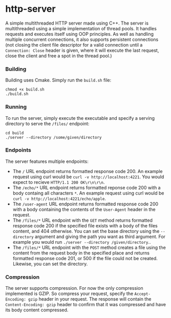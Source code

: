 # http-server
A simple multithreaded HTTP server made using C++. The server is multithreaded using a simple implementation of thread pools. It handles requests and executes itself using OOP principles. As well as handling multiple concurrent connections, it also supports persistent connections (not closing the client file descriptor for a valid connection until a `Connection: Close` header is given, where it will execute the last request, close the client and free a spot in the thread pool.)

### Building
Building uses Cmake. Simply run the `build.sh` file:
```
chmod +x build.sh
./build.sh
```
### Running
To run the server, simply execute the executable and specify a serving directory to serve the `/files/` endpoint:
```
cd build
./server --directory /some/given/directory
```

### Endpoints
The server features multiple endpoints:

- The `/` URL endpoint returns formatted response code 200. An example request using curl would be `curl -v http://localhost:4221`. You would expect to recieve `HTTP/1.1 200 OK\r\n\r\n`.
- The `/echo/*` URL endpoint returns formatted reponse code 200 with a body containg all characters `*`. An example request using curl would be `curl -v http://localhost:4221/echo/apple`. 
- The `/user-agent` URL endpoint returns formatted response code 200 with a body containing the contents of the `User-Agent` header in the request.
- The `/files/*` URL endpoint with the `GET` method returns formatted response code 200 if the specified file exists with a body of the files content, and 404 otherwise. You can set the base directory using the `--directory` argument and giving the path you want as third argument. For example you would run `./server --directory /given/directory`..
- The `/files/*` URL endpoint with the `POST` method creates a file using the content from the request body in the specified place and returns formatted response code 201, or 500 if the file could not be created. Likewise, you can set the directory.

### Compression
The server supports compression. For now the only compression implemented is GZIP. So compress your request, specify the `Accept-Encoding: gzip` header in your request. The response will contain the `Content-Encoding: gzip` header to confirm that it was compressed and have its body content compressed.